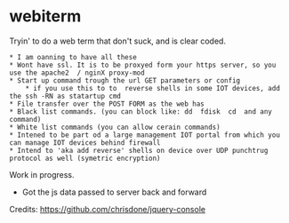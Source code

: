 # webiterm
Tryin' to do a web term that don't suck, and is clear coded.


    * I am oanning to have all these
    * Wont have ssl. It is to be proxyed form your https server, so you use the apache2  / nginX proxy-mod
    * Start up command trough the url GET parameters or config
        * if you use this to to  reverse shells in some IOT devices, add the ssh -RN as statartup cmd
    * File transfer over the POST FORM as the web has
    * Black list commands. (you can block like: dd  fdisk  cd  and any command)
    * White list commands (you can allow cerain commands)
    * Intened to be part od a large management IOT portal from which you can manage IOT devices behind firewall
    * Intend to 'aka add reverse' shells on device over UDP punchtrug protocol as well (symetric encryption)


Work in progress.
  * Got the js data passed to server back and forward
  


Credits:
https://github.com/chrisdone/jquery-console

